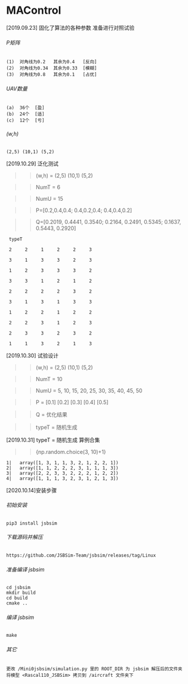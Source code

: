 # MAControl

[2019.09.23] 固化了算法的各种参数 准备进行对照试验

###### P矩阵

    (1)  对角线为0.2   其余为0.4   [反向]
    (2)  对角线为0.34  其余为0.33  [模糊]
    (3)  对角线为0.8   其余为0.1   [占优]

###### UAV数量
    
    (a)  36个  [盈]
    (b)  24个  [适]
    (c)  12个  [亏]     
    
###### (w,h)

    (2,5) (10,1) (5,2)
    
[2019.10.29] 泛化测试

>> (w,h) = (2,5) (10,1) (5,2)

>> NumT = 6

>> NumU = 15

>> P=[0.2,0.4,0.4; 0.4,0.2,0.4; 0.4,0.4,0.2]

>> Q=[0.2019, 0.4441, 0.3540; 0.2164, 0.2491, 0.5345; 0.1637, 0.5443, 0.2920]

     typeT

     2     2     1     2     2     3

     3     1     3     3     2     3

     1     2     3     3     3     2

     3     3     1     2     1     2

     2     2     2     2     3     2

     3     1     3     1     3     3

     1     2     2     1     2     2

     2     2     3     1     2     3

     2     3     3     2     3     2

     1     1     3     2     1     3
     
[2019.10.30] 试验设计

>> (w,h) = (2,5) (10,1) (5,2)

>> NumT = 10

>> NumU = 5, 10, 15, 20, 25, 30, 35, 40, 45, 50

>> P = [0.1] [0.2] [0.3] [0.4] [0.5]

>> Q = 优化结果

>> typeT = 随机生成

[2019.10.31] typeT = 随机生成 算例合集

>> {np.random.choice(3, 10)+1}

    1|   array([1, 3, 1, 1, 3, 2, 1, 2, 2, 1])
    2|   array([1, 1, 2, 2, 2, 3, 1, 1, 1, 3])
    3|   array([2, 2, 3, 3, 2, 2, 2, 1, 2, 2])
    4|   array([1, 1, 1, 3, 2, 3, 1, 2, 1, 3])

[2020.10.14]安装步骤

###### 初始安装
    pip3 install jsbsim

###### 下载源码并解压
    https://github.com/JSBSim-Team/jsbsim/releases/tag/Linux
    
######  准备编译 jsbsim
    cd jsbsim  
    mkdir build 
    cd build
    cmake .. 

###### 编译 jsbsim
    make 

###### 其它
    更改 /Mini0jsbsim/simulation.py 里的 ROOT_DIR 为 jsbsim 解压后的文件夹
    将模型 <Rascal110_JSBSim> 拷贝到 /aircraft 文件夹下